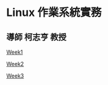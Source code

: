 # Linux 作業系統實務

## 導師 柯志亨 教授

[Week1](https://github.com/yucing/linux/blob/main/week1.md)

[Week2](https://github.com/yucing/linux/blob/main/week2.md)

[Week3](https://github.com/yucing/linux/blob/main/week3.md)

